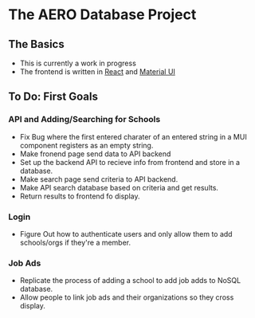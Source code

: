 # The AERO Database Project  
  
## The Basics  
- This is currently a work in progress  
- The frontend is written in [React](https://react.dev/) and [Material UI](https://mui.com/)  

## To Do: First Goals  
### API and Adding/Searching for Schools
- Fix Bug where the first entered charater of an entered string in a MUI component registers as an empty string.  
- Make fronend page send data to API backend
- Set up the backend API to recieve info from frontend and store in a database.  
- Make search page send criteria to API backend.  
- Make API search database based on criteria and get results.  
- Return results to frontend fo display.  
  
### Login  
- Figure Out how to authenticate users and only allow them to add schools/orgs if they're a member.  

### Job Ads
- Replicate the process of adding a school to add job adds to NoSQL database.  
- Allow people to link job ads and their organizations so they cross display.  


